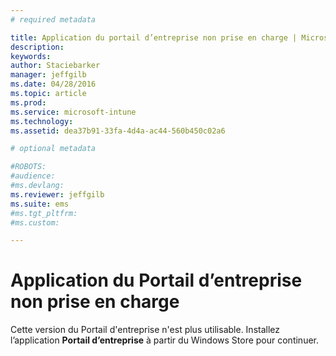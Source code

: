 ```yaml
---
# required metadata

title: Application du portail d’entreprise non prise en charge | Microsoft Intune
description:
keywords:
author: Staciebarker
manager: jeffgilb
ms.date: 04/28/2016
ms.topic: article
ms.prod:
ms.service: microsoft-intune
ms.technology:
ms.assetid: dea37b91-33fa-4d4a-ac44-560b450c02a6

# optional metadata

#ROBOTS:
#audience:
#ms.devlang:
ms.reviewer: jeffgilb
ms.suite: ems
#ms.tgt_pltfrm:
#ms.custom:

---
```


# Application du Portail d’entreprise non prise en charge
Cette version du Portail d'entreprise n'est plus utilisable. Installez l’application **Portail d’entreprise** à partir du Windows Store pour continuer.



<!--HONumber=May16_HO1-->


